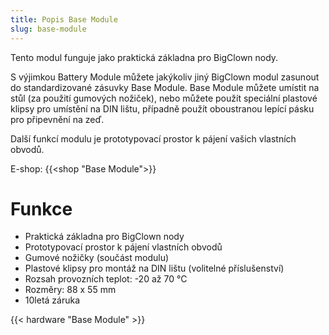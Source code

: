```yaml
---
title: Popis Base Module
slug: base-module
---
```


Tento modul funguje jako praktická základna pro BigClown nody.

S výjimkou Battery Module můžete jakýkoliv jiný BigClown modul zasunout do standardizované zásuvky Base Module. Base Module můžete umístit na stůl (za použití gumových nožiček), nebo můžete použít speciální plastové klipsy pro umístění na DIN lištu, případně použít oboustranou lepící pásku pro připevnění na zeď.

Další funkcí modulu je prototypovací prostor k pájení vašich vlastních obvodů.

E-shop: {{<shop "Base Module">}}

# Funkce

  * Praktická základna pro BigClown nody
  * Prototypovací prostor k pájení vlastních obvodů
  * Gumové nožičky (součást modulu)
  * Plastové klipsy pro montáž na DIN lištu (volitelné příslušenství)
  * Rozsah provozních teplot: -20 až 70 °C
  * Rozměry: 88 x 55 mm
  * 10letá záruka


  
{{< hardware "Base Module" >}}
